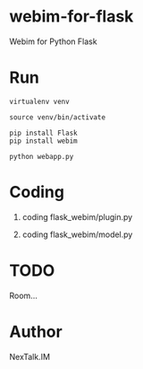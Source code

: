 webim-for-flask
===============

Webim for Python Flask

Run
===

    virtualenv venv

    source venv/bin/activate

    pip install Flask
    pip install webim

    python webapp.py

Coding
======

1. coding flask_webim/plugin.py

2. coding flask_webim/model.py

    
TODO
====

Room...

Author
======

NexTalk.IM

